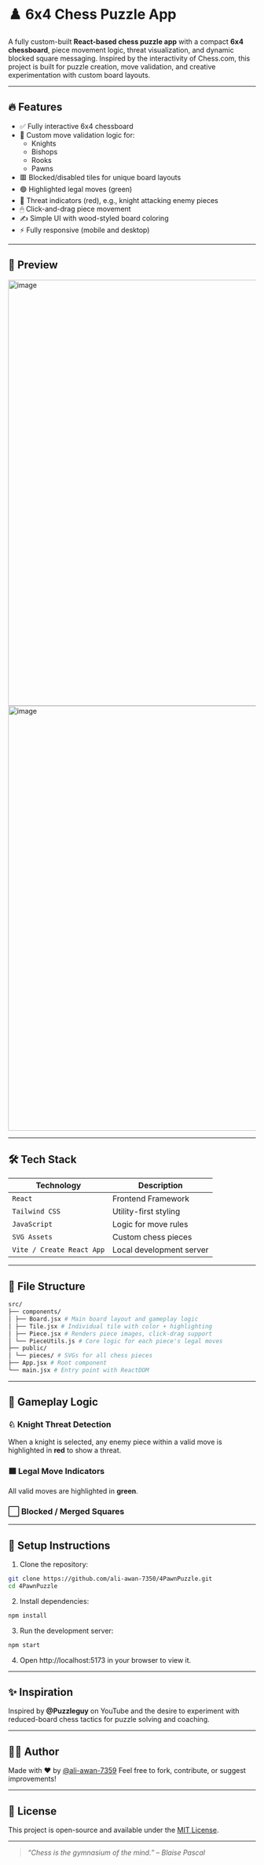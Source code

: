  
# ♟️ 6x4 Chess Puzzle App

A fully custom-built **React-based chess puzzle app** with a compact **6x4 chessboard**, piece movement logic, threat visualization, and dynamic blocked square messaging. Inspired by the interactivity of Chess.com, this project is built for puzzle creation, move validation, and creative experimentation with custom board layouts.




---

## 🔥 Features

- ✅ Fully interactive 6x4 chessboard
- 🧠 Custom move validation logic for:
  - Knights
  - Bishops
  - Rooks
  - Pawns
- 🟥 Blocked/disabled tiles for unique board layouts
- 🟢 Highlighted legal moves (green)
- 🔴 Threat indicators (red), e.g., knight attacking enemy pieces
- 🖱 Click-and-drag piece movement
- ✍️ Simple UI with wood-styled board coloring
- ⚡ Fully responsive (mobile and desktop)

---

## 📸 Preview

<img width="938" height="866" alt="image" src="https://github.com/user-attachments/assets/1929f975-3649-4bd8-8564-63961272298b" />

<img width="929" height="864" alt="image" src="https://github.com/user-attachments/assets/50081715-1ce0-4184-a2c5-55c8fc10c14c" />




---

## 🛠️ Tech Stack

| Technology | Description |
|------------|-------------|
| `React` | Frontend Framework |
| `Tailwind CSS` | Utility-first styling |
| `JavaScript` | Logic for move rules |
| `SVG Assets` | Custom chess pieces |
| `Vite / Create React App` | Local development server |

---

## 📁 File Structure

```bash
src/
├── components/
│ ├── Board.jsx # Main board layout and gameplay logic
│ ├── Tile.jsx # Individual tile with color + highlighting
│ ├── Piece.jsx # Renders piece images, click-drag support
│ └── PieceUtils.js # Core logic for each piece's legal moves
├── public/
│ └── pieces/ # SVGs for all chess pieces
├── App.jsx # Root component
└── main.jsx # Entry point with ReactDOM
````

---

## 🧩 Gameplay Logic

### ♘ Knight Threat Detection

When a knight is selected, any enemy piece within a valid move is highlighted in **red** to show a threat.

### 🟩 Legal Move Indicators

All valid moves are highlighted in **green**.


### ⬜ Blocked / Merged Squares

---

## 🚀 Setup Instructions

1. Clone the repository:

```bash
git clone https://github.com/ali-awan-7350/4PawnPuzzle.git
cd 4PawnPuzzle
```

2. Install dependencies:

```bash
npm install
```

3. Run the development server:

```bash
npm start
```

4. Open http://localhost:5173 in your browser to view it.


---

## ✨ Inspiration

Inspired by **@Puzzleguy** on YouTube and the desire to experiment with reduced-board chess tactics for puzzle solving and coaching.

---

## 🧑‍💻 Author

Made with ❤️ by [@ali-awan-7359](https://github.com/ali-awan-7359)
Feel free to fork, contribute, or suggest improvements!

---

## 📜 License

This project is open-source and available under the [MIT License](./LICENSE).

---

> *“Chess is the gymnasium of the mind.” – Blaise Pascal*

```

